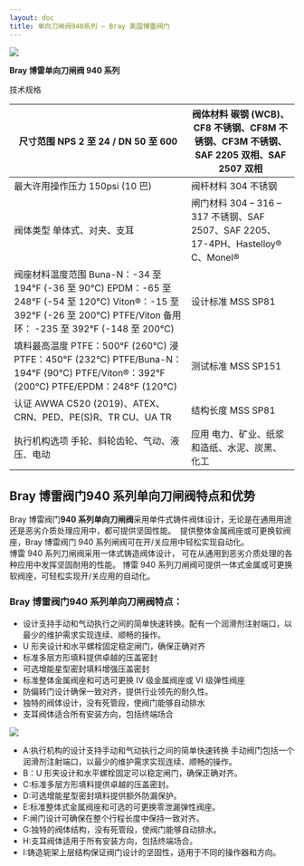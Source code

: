 ```yaml
---
layout: doc
title: 单向刀闸阀940系列 – Bray 美国博雷阀门
---
```


![](/2022/10/download-9-2.png)

**Bray 博雷单向刀闸阀 940 系列**

技术规格

| 尺寸范围 NPS 2 至 24 / DN 50 至 600                                                                                                                                         | 阀体材料 碳钢 (WCB)、CF8 不锈钢、CF8M 不锈钢、CF3M 不锈钢、SAF 2205 双相、SAF 2507 双相 |
| --------------------------------------------------------------------------------------------------------------------------------------------------------------------------- | --------------------------------------------------------------------------------------- |
| 最大许用操作压力 150psi (10 巴)                                                                                                                                             | 阀杆材料 304 不锈钢                                                                     |
| 阀体类型 单体式、对夹、支耳                                                                                                                                                 | 闸门材料 304 – 316 – 317 不锈钢、SAF 2507、SAF 2205、17-4PH、Hastelloy® C、Monel®       |
| 阀座材料温度范围 Buna-N：-34 至 194°F (-36 至 90°C) EPDM：-65 至 248°F (-54 至 120°C) Viton®：-15 至 392°F (-26 至 200°C) PTFE/Viton 备用环： -235 至 392°F (-148 至 200°C) | 设计标准 MSS SP81                                                                       |
| 填料最高温度 PTFE：500°F (260°C) 浸 PTFE：450°F (232°C) PTFE/Buna-N：194°F (90°C) PTFE/Viton®：392°F (200°C) PTFE/EPDM：248°F (120°C)                                       | 测试标准 MSS SP151                                                                      |
| 认证 AWWA C520 (2019)、ATEX、CRN、PED、PE(S)R、TR CU、UA TR                                                                                                                 | 结构长度 MSS SP81                                                                       |
| 执行机构选项 手轮、斜轮齿轮、气动、液压、电动                                                                                                                               | 应用 电力、矿业、纸浆和造纸、水泥、炭黑、化工                                           |

## Bray 博雷阀门**940 系列单向刀闸阀**特点和优势

Bray 博雷阀门**940 系列单向刀闸阀**采用单件式铸件阀体设计，无论是在通用用途还是恶劣介质处理应用中，都可提供坚固性能。  提供整体金属阀座或可更换软阀座，Bray 博雷阀门 940 系列闸阀可在开/关应用中轻松实现自动化。  
博雷 940 系列刀闸阀采用一体式铸造阀体设计， 可在从通用到恶劣介质处理的各种应用中发挥坚固耐用的性能。 博雷 940 系列刀闸阀可提供一体式金属或可更换软阀座，可轻松实现开/关应用的自动化。

### Bray 博雷阀门**940 系列单向刀闸阀**特点：

- 设计支持手动和气动执行之间的简单快速转换。配有一个润滑剂注射端口，以最少的维护需求实现连续、顺畅的操作。
- U 形夹设计和水平螺栓固定稳定闸门，确保正确对齐
- 标准多层方形填料提供卓越的压盖密封
- 可选增能星型密封填料增强压盖密封
- 标准整体金属阀座和可选可更换 IV 级金属阀座或 VI 级弹性阀座
- 防偏转门设计确保一致对齐，提供行业领先的耐久性。
- 独特的阀体设计，没有死管段，使阀门能够自动排水
- 支耳阀体适合所有安装方向，包括终端场合

![](/2022/10/knifegate-941-min-721x1024.png)

- A:执行机构的设计支持手动和气动执行之间的简单快速转换 手动阀门包括一个润滑剂注射端口，以最少的维护需求实现连续、顺畅的操作。
- B：U 形夹设计和水平螺栓固定可以稳定闸门，确保正确对齐。
- C:标准多层方形填料提供卓越的压盖密封。
- D:可选增能星型密封填料提供额外防漏保护。
- E:标准整体式金属阀座和可选的可更换零泄漏弹性阀座。
- F:闸门设计可确保在整个行程长度中保持一致对齐。
- G:独特的阀体结构，没有死管段，使阀门能够自动排水。
- H:支耳阀体适用于所有安装方向，包括终端场合。
- I:铸造轭架上层结构保证阀门设计的坚固性，适用于不同的操作器和方向。
